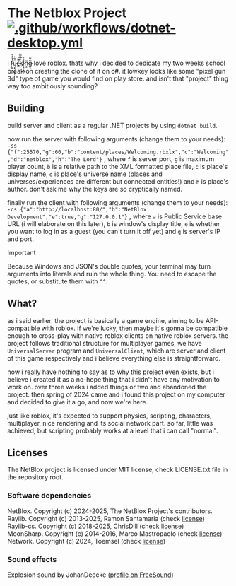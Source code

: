 ﻿# The Netblox Project [![.github/workflows/dotnet-desktop.yml](https://github.com/AsertCreator/NetBlox/actions/workflows/dotnet-desktop.yml/badge.svg)](https://github.com/AsertCreator/NetBlox/actions/workflows/dotnet-desktop.yml)
i f̵̞̼͈́͐̉̀͘ų̵͙͉̩̳̝̜̈́͂͐c̶͇̀͌̚͝k̸͍̈̓̌̅̀ȉ̷̦̙̦̝͖̾̀n̷͓̠͆g̵͕͋͌ love roblox. thats why i decided to 
dedicate my two weeks school break on creating the clone of it on c#. it lowkey
looks like some "pixel gun 3d" type of game you would find on play store. and
isn't that "project" thing way too ambitiously sounding?

## Building
build server and client as a regular .NET projects by using `dotnet build`.

now run the server with following arguments (change them to your needs):
`-ss {"f":25570,"g":60,"b":"content/places/Welcoming.rbxlx","c":"Welcoming","d":"netblox","h":"The Lord"}`
, where `f` is server port, `g` is maximum player count, `b` is a relative path to the XML
formatted place file, `c` is place's display name, `d` is place's universe name (places and
universes/experiences are different but connected entities!) and `h` is place's author. don't
ask me why the keys are so cryptically named.

finally run the client with following arguments (change them to your needs):
`-cs {"a":"http://localhost:80/","b":"NetBlox Development","e":true,"g":"127.0.0.1"}`
, where `a` is Public Service base URL (i will elaborate on this later), `b` is window's
display title, `e` is whether you want to log in as a guest (you can't turn it off yet) and
`g` is server's IP and port.
> [!IMPORTANT]
> Because Windows and JSON's double quotes, your terminal may turn arguments into literals 
and ruin the whole thing. You need to escape the quotes, or substitute them with `^^`.

## What?
as i said earlier, the project is basically a game engine, aiming to be API-compatible
with roblox. if we're lucky, then maybe it's gonna be compatible enough to cross-play with
native roblox clients on native roblox servers. the project follows traditional structure
for multiplayer games, we have `UniversalServer` program and `UniversalClient`, which are
server and client of this game respectively and i believe everything else is straightforward.

now i really have nothing to say as to why this project even exists, but i believe i created
it as a no-hope thing that i didn't have any motivation to work on. over three weeks i added
things or two and abandoned the project. then spring of 2024 came and i found this project
on my computer and decided to give it a go, and now we're here.

just like roblox, it's expected to support physics, scripting, characters, multiplayer, nice 
rendering and its social network part. so far, little was achieved, but scripting probably
works at a level that i can call "normal".

## Licenses
The NetBlox project is licensed under MIT license, check LICENSE.txt file in the repository 
root.

### Software dependencies
NetBlox. Copyright (c) 2024-2025, The NetBlox Project's contributors. <br/>
Raylib. Copyright (c) 2013-2025, Ramon Santamaria (check [license](https://github.com/raysan5/raylib/blob/master/LICENSE))<br/>
Raylib-cs. Copyright (c) 2018-2025, ChrisDill (check [license](https://github.com/ChrisDill/Raylib-cs/blob/master/LICENSE))<br/>
MoonSharp. Copyright (c) 2014-2016, Marco Mastropaolo (check [license](https://github.com/moonsharp-devs/moonsharp/blob/master/LICENSE))<br/>
Network. Copyright (c) 2024, Toemsel (check [license](https://github.com/Toemsel/Network/blob/main/LICENSE))<br/>

### Sound effects

Explosion sound by JohanDeecke ([profile on FreeSound](https://freesound.org/people/JohanDeecke/))